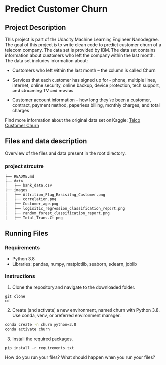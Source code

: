 # Predict Customer Churn

## Project Description
This project is part of the Udacity Machine Learning Engineer Nanodegree. The goal of this project is to write clean code to predict customer churn of a telecom company. The data set is provided by IBM. The data set contains information about customers who left the company within the last month. The data set includes information about:

* Customers who left within the last month – the column is called Churn

* Services that each customer has signed up for – phone, multiple lines, internet, online security, online backup, device protection, tech support, and streaming TV and movies

* Customer account information – how long they’ve been a customer, contract, payment method, paperless billing, monthly charges, and total charges

Find more information about the original data set on Kaggle: [Telco Customer Churn](https://www.kaggle.com/datasets/blastchar/telco-customer-churn)


## Files and data description
Overview of the files and data present in the root directory. 


### project strcutre
```bash
├── README.md
├── data
│   ├── bank_data.csv
├── images
│   ├── Attrition_Flag_Exsisitng_Customer.png
│   ├── correlation.png
│   ├── Customer_age.png
│   ├── logisitic_regression_classification_report.png
│   ├── random_forest_classification_report.png
│   ├── Total_Trans.Ct.png

```

## Running Files

### Requirements
* Python 3.8
* Libraries: pandas, numpy, matplotlib, seaborn, sklearn, joblib

### Instructions
1. Clone the repository and navigate to the downloaded folder.
```
git clone
cd
```
2. Create (and activate) a new environment, named churn with Python 3.8. 
Use conda, venv, or preferred environment manager.

```bash
conda create -n churn python=3.8
conda activate churn
```

3. Install the required packages.
```
pip install -r requirements.txt
```


How do you run your files? What should happen when you run your files?





